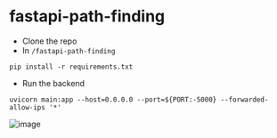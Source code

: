 # fastapi-path-finding
- Clone the repo
- In `/fastapi-path-finding`
```
pip install -r requirements.txt
```
- Run the backend
```
uvicorn main:app --host=0.0.0.0 --port=${PORT:-5000} --forwarded-allow-ips '*'
```
![image](https://github.com/pnnam03/fastapi-path-finding/assets/123628264/f10bcef5-368d-40ac-8817-dc87d67fddf4)

